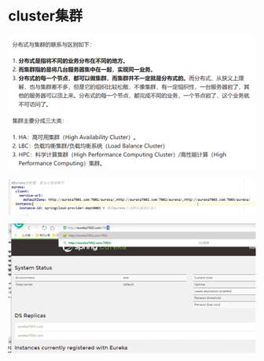 # cluster集群

![](../.gitbook/assets/image%20%28209%29.png)

![](../.gitbook/assets/image%20%28210%29.png)

![](../.gitbook/assets/image%20%28215%29.png)

